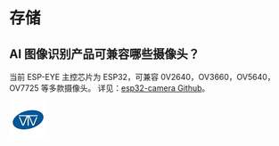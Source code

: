 # 存储

## AI 图像识别产品可兼容哪些摄像头？

当前 ESP-EYE 主控芯⽚为 ESP32，可兼容 0V2640，OV3660，OV5640，OV7725 等多款摄像头。 详见：[esp32-camera Github](https://github.com/espressif/esp32-camera/tree/master/sensors)。

![logo](../../_static/wireless-tag.jpg)
